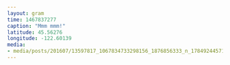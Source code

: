 ```yaml
---
layout: gram
time: 1467837277
caption: "Mmm mmm!"
latitude: 45.56276
longitude: -122.60139
media:
- media/posts/201607/13597817_1067834733298156_1876856333_n_17849244571110877.jpg
---
```


